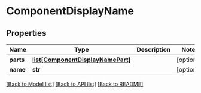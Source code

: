 # ComponentDisplayName

## Properties
Name | Type | Description | Notes
------------ | ------------- | ------------- | -------------
**parts** | [**list[ComponentDisplayNamePart]**](ComponentDisplayNamePart.md) |  | [optional] 
**name** | **str** |  | [optional] 

[[Back to Model list]](../README.md#documentation-for-models) [[Back to API list]](../README.md#documentation-for-api-endpoints) [[Back to README]](../README.md)

